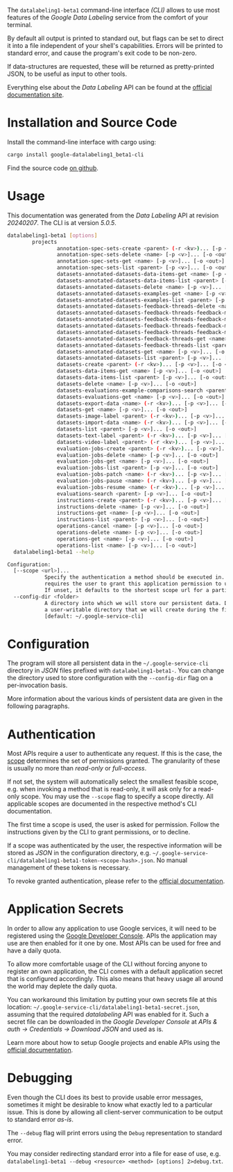 <!---
DO NOT EDIT !
This file was generated automatically from 'src/generator/templates/cli/README.md.mako'
DO NOT EDIT !
-->
The `datalabeling1-beta1` command-line interface *(CLI)* allows to use most features of the *Google Data Labeling* service from the comfort of your terminal.

By default all output is printed to standard out, but flags can be set to direct it into a file independent of your shell's
capabilities. Errors will be printed to standard error, and cause the program's exit code to be non-zero.

If data-structures are requested, these will be returned as pretty-printed JSON, to be useful as input to other tools.

Everything else about the *Data Labeling* API can be found at the
[official documentation site](https://cloud.google.com/data-labeling/docs/).

# Installation and Source Code

Install the command-line interface with cargo using:

```bash
cargo install google-datalabeling1_beta1-cli
```

Find the source code [on github](https://github.com/Byron/google-apis-rs/tree/main/gen/datalabeling1_beta1-cli).

# Usage

This documentation was generated from the *Data Labeling* API at revision *20240207*. The CLI is at version *5.0.5*.

```bash
datalabeling1-beta1 [options]
        projects
                annotation-spec-sets-create <parent> (-r <kv>)... [-p <v>]... [-o <out>]
                annotation-spec-sets-delete <name> [-p <v>]... [-o <out>]
                annotation-spec-sets-get <name> [-p <v>]... [-o <out>]
                annotation-spec-sets-list <parent> [-p <v>]... [-o <out>]
                datasets-annotated-datasets-data-items-get <name> [-p <v>]... [-o <out>]
                datasets-annotated-datasets-data-items-list <parent> [-p <v>]... [-o <out>]
                datasets-annotated-datasets-delete <name> [-p <v>]... [-o <out>]
                datasets-annotated-datasets-examples-get <name> [-p <v>]... [-o <out>]
                datasets-annotated-datasets-examples-list <parent> [-p <v>]... [-o <out>]
                datasets-annotated-datasets-feedback-threads-delete <name> [-p <v>]... [-o <out>]
                datasets-annotated-datasets-feedback-threads-feedback-messages-create <parent> (-r <kv>)... [-p <v>]... [-o <out>]
                datasets-annotated-datasets-feedback-threads-feedback-messages-delete <name> [-p <v>]... [-o <out>]
                datasets-annotated-datasets-feedback-threads-feedback-messages-get <name> [-p <v>]... [-o <out>]
                datasets-annotated-datasets-feedback-threads-feedback-messages-list <parent> [-p <v>]... [-o <out>]
                datasets-annotated-datasets-feedback-threads-get <name> [-p <v>]... [-o <out>]
                datasets-annotated-datasets-feedback-threads-list <parent> [-p <v>]... [-o <out>]
                datasets-annotated-datasets-get <name> [-p <v>]... [-o <out>]
                datasets-annotated-datasets-list <parent> [-p <v>]... [-o <out>]
                datasets-create <parent> (-r <kv>)... [-p <v>]... [-o <out>]
                datasets-data-items-get <name> [-p <v>]... [-o <out>]
                datasets-data-items-list <parent> [-p <v>]... [-o <out>]
                datasets-delete <name> [-p <v>]... [-o <out>]
                datasets-evaluations-example-comparisons-search <parent> (-r <kv>)... [-p <v>]... [-o <out>]
                datasets-evaluations-get <name> [-p <v>]... [-o <out>]
                datasets-export-data <name> (-r <kv>)... [-p <v>]... [-o <out>]
                datasets-get <name> [-p <v>]... [-o <out>]
                datasets-image-label <parent> (-r <kv>)... [-p <v>]... [-o <out>]
                datasets-import-data <name> (-r <kv>)... [-p <v>]... [-o <out>]
                datasets-list <parent> [-p <v>]... [-o <out>]
                datasets-text-label <parent> (-r <kv>)... [-p <v>]... [-o <out>]
                datasets-video-label <parent> (-r <kv>)... [-p <v>]... [-o <out>]
                evaluation-jobs-create <parent> (-r <kv>)... [-p <v>]... [-o <out>]
                evaluation-jobs-delete <name> [-p <v>]... [-o <out>]
                evaluation-jobs-get <name> [-p <v>]... [-o <out>]
                evaluation-jobs-list <parent> [-p <v>]... [-o <out>]
                evaluation-jobs-patch <name> (-r <kv>)... [-p <v>]... [-o <out>]
                evaluation-jobs-pause <name> (-r <kv>)... [-p <v>]... [-o <out>]
                evaluation-jobs-resume <name> (-r <kv>)... [-p <v>]... [-o <out>]
                evaluations-search <parent> [-p <v>]... [-o <out>]
                instructions-create <parent> (-r <kv>)... [-p <v>]... [-o <out>]
                instructions-delete <name> [-p <v>]... [-o <out>]
                instructions-get <name> [-p <v>]... [-o <out>]
                instructions-list <parent> [-p <v>]... [-o <out>]
                operations-cancel <name> [-p <v>]... [-o <out>]
                operations-delete <name> [-p <v>]... [-o <out>]
                operations-get <name> [-p <v>]... [-o <out>]
                operations-list <name> [-p <v>]... [-o <out>]
  datalabeling1-beta1 --help

Configuration:
  [--scope <url>]...
            Specify the authentication a method should be executed in. Each scope
            requires the user to grant this application permission to use it.
            If unset, it defaults to the shortest scope url for a particular method.
  --config-dir <folder>
            A directory into which we will store our persistent data. Defaults to
            a user-writable directory that we will create during the first invocation.
            [default: ~/.google-service-cli]

```

# Configuration

The program will store all persistent data in the `~/.google-service-cli` directory in *JSON* files prefixed with `datalabeling1-beta1-`.  You can change the directory used to store configuration with the `--config-dir` flag on a per-invocation basis.

More information about the various kinds of persistent data are given in the following paragraphs.

# Authentication

Most APIs require a user to authenticate any request. If this is the case, the [scope][scopes] determines the 
set of permissions granted. The granularity of these is usually no more than *read-only* or *full-access*.

If not set, the system will automatically select the smallest feasible scope, e.g. when invoking a
method that is read-only, it will ask only for a read-only scope. 
You may use the `--scope` flag to specify a scope directly. 
All applicable scopes are documented in the respective method's CLI documentation.

The first time a scope is used, the user is asked for permission. Follow the instructions given 
by the CLI to grant permissions, or to decline.

If a scope was authenticated by the user, the respective information will be stored as *JSON* in the configuration
directory, e.g. `~/.google-service-cli/datalabeling1-beta1-token-<scope-hash>.json`. No manual management of these tokens
is necessary.

To revoke granted authentication, please refer to the [official documentation][revoke-access].

# Application Secrets

In order to allow any application to use Google services, it will need to be registered using the 
[Google Developer Console][google-dev-console]. APIs the application may use are then enabled for it
one by one. Most APIs can be used for free and have a daily quota.

To allow more comfortable usage of the CLI without forcing anyone to register an own application, the CLI
comes with a default application secret that is configured accordingly. This also means that heavy usage
all around the world may deplete the daily quota.

You can workaround this limitation by putting your own secrets file at this location: 
`~/.google-service-cli/datalabeling1-beta1-secret.json`, assuming that the required *datalabeling* API 
was enabled for it. Such a secret file can be downloaded in the *Google Developer Console* at 
*APIs & auth -> Credentials -> Download JSON* and used as is.

Learn more about how to setup Google projects and enable APIs using the [official documentation][google-project-new].


# Debugging

Even though the CLI does its best to provide usable error messages, sometimes it might be desirable to know
what exactly led to a particular issue. This is done by allowing all client-server communication to be 
output to standard error *as-is*.

The `--debug` flag will print errors using the `Debug` representation to standard error.

You may consider redirecting standard error into a file for ease of use, e.g. `datalabeling1-beta1 --debug <resource> <method> [options] 2>debug.txt`.


[scopes]: https://developers.google.com/+/api/oauth#scopes
[revoke-access]: http://webapps.stackexchange.com/a/30849
[google-dev-console]: https://console.developers.google.com/
[google-project-new]: https://developers.google.com/console/help/new/
